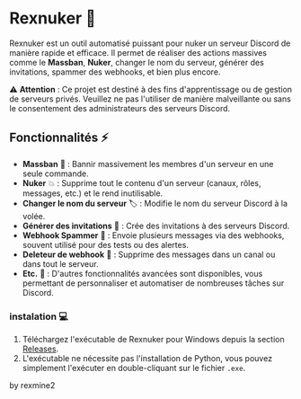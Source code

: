 # Rexnuker 🚀

Rexnuker est un outil automatisé puissant pour nuker un serveur Discord de manière rapide et efficace. Il permet de réaliser des actions massives comme le **Massban**, **Nuker**, changer le nom du serveur, générer des invitations, spammer des webhooks, et bien plus encore.

⚠️ **Attention** : Ce projet est destiné à des fins d'apprentissage ou de gestion de serveurs privés. Veuillez ne pas l'utiliser de manière malveillante ou sans le consentement des administrateurs des serveurs Discord.

## Fonctionnalités ⚡

- **Massban** 🚫 : Bannir massivement les membres d'un serveur en une seule commande.
- **Nuker** 💥 : Supprime tout le contenu d'un serveur (canaux, rôles, messages, etc.) et le rend inutilisable.
- **Changer le nom du serveur** 🏷️ : Modifie le nom du serveur Discord à la volée.
- **Générer des invitations** 🔗 : Crée des invitations à des serveurs Discord.
- **Webhook Spammer** 📢 : Envoie plusieurs messages via des webhooks, souvent utilisé pour des tests ou des alertes.
- **Deleteur de webhook** 🧹 : Supprime des messages dans un canal ou dans tout le serveur.
- **Etc.** 🔧 : D'autres fonctionnalités avancées sont disponibles, vous permettant de personnaliser et automatiser de nombreuses tâches sur Discord.


### instalation 💻

1. Téléchargez l'exécutable de Rexnuker pour Windows depuis la section [Releases](https://github.com/rexmine-code/Rexnuker/releases).
2. L'exécutable ne nécessite pas l'installation de Python, vous pouvez simplement l'exécuter en double-cliquant sur le fichier `.exe`.

by rexmine2
